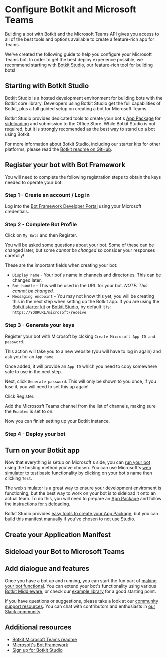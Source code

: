 # Configure Botkit and Microsoft Teams
Building a bot with Botkit and the Microsoft Teams API gives you access to all of the best tools and options available to create a feature-rich app for Teams.

We've created the following guide to help you configure your Microsoft Teams bot. In order to get the best deploy experience possible, we recommend starting with [Botkit Studio](https://studio.botkit.ai/), our feature-rich tool for building bots!

## Starting with Botkit Studio
Botkit Studio is a hosted development environment for building bots with the Botkit core library. Developers using Botkit Studio get the full capabilities of Botkit, plus a full guided setup on creating a bot for Microsoft Teams.

Botkit Studio provides dedicated tools to create your bot's [App Package](https://botkit.groovehq.com/knowledge_base/topics/create-an-app-package-for-microsoft-teams) for [sideloading](https://msdn.microsoft.com/en-us/microsoft-teams/sideload) and submission to the Office Store. While Botkit Studio is not required, but it is strongly recomended as the best way to stand up a bot using Botkit.

For more information about Botkit Studio, including our starter kits for other platforms, please read the [Botkit readme on GitHub](https://github.com/howdyai/botkit#start-with-botkit-studio).

## Register your bot with Bot Framework
You will need to complete the following registration steps to obtain the keys needed to operate your bot.

### Step 1 - Create an account / Log in

Log into the [Bot Framework Developer Portal](https://dev.botframework.com/bots/) using your Microsoft credentials.

### Step 2 - Complete Bot Profile

Click on `My Bots` and then Register.

You will be asked some questions about your bot. Some of these can be changed later, but some _cannot be changed_ so consider your responses carefully!

These are the important fields when creating your bot:

* `Display name` - Your bot's name in channels and directories. This can be changed later.
* `Bot handle` - This will be used in the URL for your bot. _NOTE: This cannot be changed._
* `Messaging endpoint` - You may not know this yet, you will be creating this in the next step when setting up the Botkit app. If you are using the [Botkit starter kit]() or [Botkit Studio](), by default it is: `https://YOURURL/microsoft/receive`

### Step 3 - Generate your keys

Register your bot with Microsoft by clcking `Create Microsoft App ID and password`.

This action will take you to a new website (you will have to log in again) and ask you for an `App name`.

Once added, it will provide an `App ID` which you need to copy somewhere safe to use in the next step.

Next, click `Generate password`. This will only be shown to you once, if you lose it, you will need to set this up again!

Click Register.

Add the Micrososft Teams channel from the list of channels, making sure the `Enabled` is set to on.

Now you can finish setting up your Botkit instance.

### Step 4 - Deploy your bot


## Turn on your Botkit app
Now that everything is setup on Microsoft's side, you can [run your bot](https://github.com/howdyai/botkit/blob/master/docs/readme-teams.md#getting-started) using the hosting method you've chosen. You can use Microsoft's [web simulator](https://dev.botframework.com/bots) to test basic functionality by clicking on your bot's name then clicking `Test`.

The web simulator is a great way to ensure your development enviroment is functioning, but the best way to work on your bot is to sideload it onto an actual team. To do this, you will need to prepare an [App Package](https://msdn.microsoft.com/en-us/microsoft-teams/createpackage)  and follow the [instructions for sideloading](https://msdn.microsoft.com/en-us/microsoft-teams/sideload).

Botkit Studio provides [easy tools to create your App Package](https://botkit.groovehq.com/knowledge_base/topics/create-an-app-package-for-microsoft-teams), but you can build this manifest manually if you've chosen to not use Studio.

## Create your Application Manifest


## Sideload your Bot to Microsoft Teams


## Add dialogue and features
Once you have a bot up and running, you can start the fun part of [making your bot functional](https://github.com/howdyai/botkit/blob/master/docs/readme.md#basic-usage). You can extend your bot's functionality using various [Botkit Middleware](https://github.com/howdyai/botkit/blob/master/docs/middleware.md), or check our [example library](https://github.com/howdyai/botkit/tree/master/examples) for a good starting point.

If you have questions or suggestions, please take a look at our [community support resources](https://github.com/howdyai/botkit/blob/master/readme.md#developer--support-community). You can chat with contributors and enthusiasts in [our Slack community](https://community,botkit.ai/).

## Additional resources
* [Botkit Microsoft Teams readme](https://github.com/howdyai/botkit/blob/master/docs/readme-msteams.md)
* [Microsoft's Bot Framework](https://dev.botframework.com/)
* [Sign up for Botkit Studio](https://studio.botkit.ai/signup)
